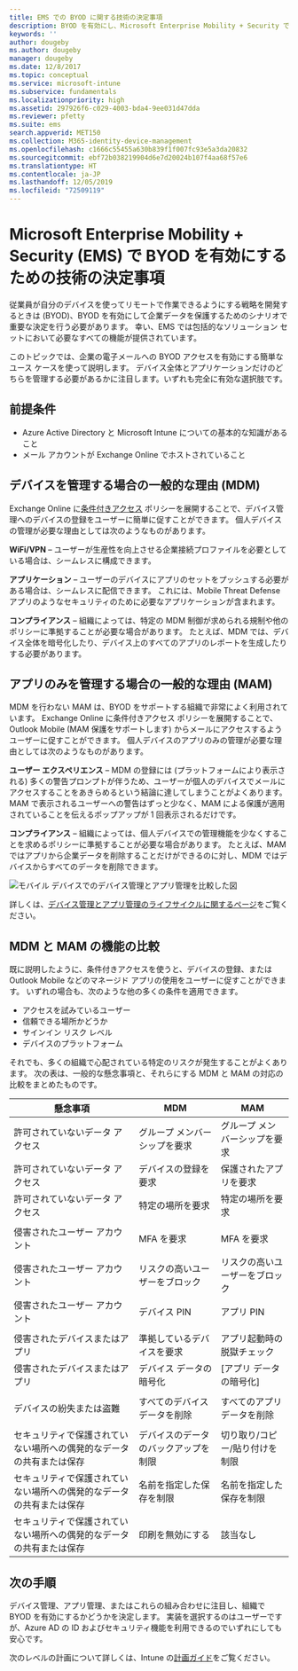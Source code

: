 ```yaml
---
title: EMS での BYOD に関する技術の決定事項
description: BYOD を有効にし、Microsoft Enterprise Mobility + Security で企業のデータを保護するための、技術に関する重要な決定事項です。
keywords: ''
author: dougeby
ms.author: dougeby
manager: dougeby
ms.date: 12/8/2017
ms.topic: conceptual
ms.service: microsoft-intune
ms.subservice: fundamentals
ms.localizationpriority: high
ms.assetid: 297926f6-c029-4003-bda4-9ee031d47dda
ms.reviewer: pfetty
ms.suite: ems
search.appverid: MET150
ms.collection: M365-identity-device-management
ms.openlocfilehash: c1666c55455a630b839f1f007fc93e5a3da20832
ms.sourcegitcommit: ebf72b038219904d6e7d20024b107f4aa68f57e6
ms.translationtype: HT
ms.contentlocale: ja-JP
ms.lasthandoff: 12/05/2019
ms.locfileid: "72509119"
---
```

# <a name="technology-decisions-for-enabling-byod-with-microsoft-enterprise-mobility--security-ems"></a>Microsoft Enterprise Mobility + Security (EMS) で BYOD を有効にするための技術の決定事項

従業員が自分のデバイスを使ってリモートで作業できるようにする戦略を開発するときは (BYOD)、BYOD を有効にして企業データを保護するためのシナリオで重要な決定を行う必要があります。 幸い、EMS では包括的なソリューション セットにおいて必要なすべての機能が提供されています。  

このトピックでは、企業の電子メールへの BYOD アクセスを有効にする簡単なユース ケースを使って説明します。 デバイス全体とアプリケーションだけのどちらを管理する必要があるかに注目します。いずれも完全に有効な選択肢です。

## <a name="assumptions"></a>前提条件
* Azure Active Directory と Microsoft Intune についての基本的な知識があること
* メール アカウントが Exchange Online でホストされていること

## <a name="common-reasons-to-manage-the-device-mdm"></a>デバイスを管理する場合の一般的な理由 (MDM)
Exchange Online に[条件付きアクセス](https://docs.microsoft.com/azure/active-directory/active-directory-conditional-access-azure-portal) ポリシーを展開することで、デバイス管理へのデバイスの登録をユーザーに簡単に促すことができます。 個人デバイスの管理が必要な理由としては次のようなものがあります。

**WiFi/VPN** – ユーザーが生産性を向上させる企業接続プロファイルを必要としている場合は、シームレスに構成できます。

**アプリケーション** – ユーザーのデバイスにアプリのセットをプッシュする必要がある場合は、シームレスに配信できます。 これには、Mobile Threat Defense アプリのようなセキュリティのために必要なアプリケーションが含まれます。

**コンプライアンス** – 組織によっては、特定の MDM 制御が求められる規制や他のポリシーに準拠することが必要な場合があります。 たとえば、MDM では、デバイス全体を暗号化したり、デバイス上のすべてのアプリのレポートを生成したりする必要があります。

## <a name="common-reasons-to-only-manage-the-apps-mam"></a>アプリのみを管理する場合の一般的な理由 (MAM)
MDM を行わない MAM は、BYOD をサポートする組織で非常によく利用されています。 Exchange Online に条件付きアクセス ポリシーを展開することで、Outlook Mobile (MAM 保護をサポートします) からメールにアクセスするようユーザーに促すことができます。 個人デバイスのアプリのみの管理が必要な理由としては次のようなものがあります。

**ユーザー エクスペリエンス** – MDM の登録には (プラットフォームにより表示される) 多くの警告プロンプトが伴うため、ユーザーが個人のデバイスでメールにアクセスすることをあきらめるという結論に達してしまうことがよくあります。 MAM で表示されるユーザーへの警告はずっと少なく、MAM による保護が適用されていることを伝えるポップアップが 1 回表示されるだけです。

**コンプライアンス** – 組織によっては、個人デバイスでの管理機能を少なくすることを求めるポリシーに準拠することが必要な場合があります。 たとえば、MAM ではアプリから企業データを削除することだけができるのに対し、MDM ではデバイスからすべてのデータを削除できます。

![モバイル デバイスでのデバイス管理とアプリ管理を比較した図](./media/byod-technology-decisions/byod-app-device-mgmt.png)

詳しくは、[デバイス管理とアプリ管理のライフサイクルに関するページ](device-lifecycle.md)をご覧ください。

## <a name="mdm-vs-mam-capability-comparison"></a>MDM と MAM の機能の比較
既に説明したように、条件付きアクセスを使うと、デバイスの登録、または Outlook Mobile などのマネージド アプリの使用をユーザーに促すことができます。 いずれの場合も、次のような他の多くの条件を適用できます。

* アクセスを試みているユーザー
* 信頼できる場所かどうか
* サインイン リスク レベル
* デバイスのプラットフォーム

それでも、多くの組織で心配されている特定のリスクが発生することがよくあります。  次の表は、一般的な懸念事項と、それらにする MDM と MAM の対応の比較をまとめたものです。

| 懸念事項   |   MDM  |   MAM  |
|------------|--------|--------|
|許可されていないデータ アクセス | グループ メンバーシップを要求 | グループ メンバーシップを要求 |
|許可されていないデータ アクセス | デバイスの登録を要求 | 保護されたアプリを要求 |
|許可されていないデータ アクセス | 特定の場所を要求 | 特定の場所を要求 |
| | | |
|侵害されたユーザー アカウント| MFA を要求 | MFA を要求|
|侵害されたユーザー アカウント | リスクの高いユーザーをブロック | リスクの高いユーザーをブロック |
|侵害されたユーザー アカウント | デバイス PIN | アプリ PIN |
| | | |
| 侵害されたデバイスまたはアプリ | 準拠しているデバイスを要求 | アプリ起動時の脱獄チェック |
| 侵害されたデバイスまたはアプリ | デバイス データの暗号化 | [アプリ データの暗号化] |
| | | |
|デバイスの紛失または盗難 | すべてのデバイス データを削除 | すべてのアプリ データを削除|
| | | |
| セキュリティで保護されていない場所への偶発的なデータの共有または保存 | デバイスのデータのバックアップを制限 | 切り取り/コピー/貼り付けを制限|
| セキュリティで保護されていない場所への偶発的なデータの共有または保存 | 名前を指定した保存を制限 | 名前を指定した保存を制限 |
|セキュリティで保護されていない場所への偶発的なデータの共有または保存 | 印刷を無効にする | 該当なし|

## <a name="next-steps"></a>次の手順
デバイス管理、アプリ管理、またはこれらの組み合わせに注目し、組織で BYOD を有効にするかどうかを決定します。 実装を選択するのはユーザーですが、Azure AD の ID およびセキュリティ機能を利用できるのでいずれにしても安心です。  

次のレベルの計画について詳しくは、Intune の[計画ガイド](planning-guide.md)をご覧ください。
